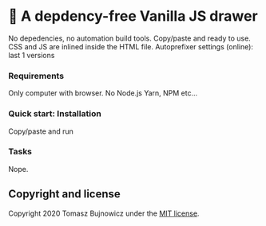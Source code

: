 # 🚀 A depdency-free Vanilla JS drawer
No depedencies, no automation build tools. Copy/paste and ready to use.
CSS and JS are inlined inside the HTML file.
Autoprefixer settings (online): last 1 versions

### Requirements
Only computer with browser. No Node.js Yarn, NPM etc...

### Quick start: Installation
Copy/paste and run

### Tasks
Nope.

## Copyright and license

Copyright 2020 Tomasz Bujnowicz under the [MIT license](http://opensource.org/licenses/MIT).
